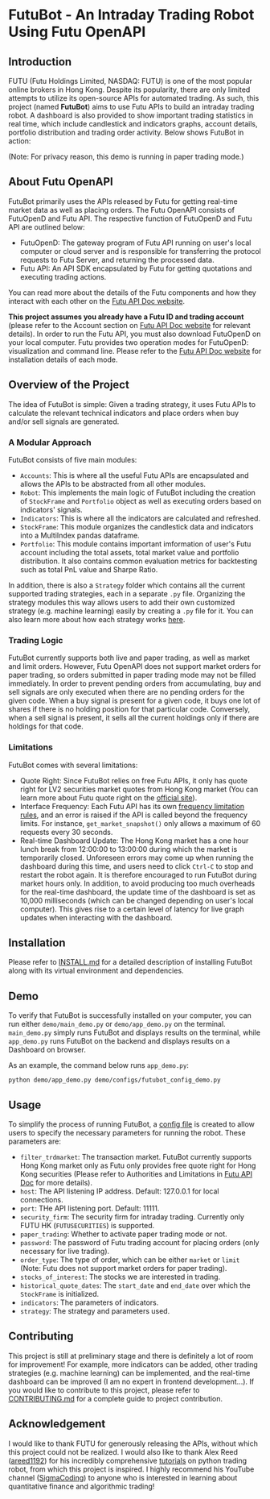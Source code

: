 # FutuBot - An Intraday Trading Robot Using Futu OpenAPI

## Introduction

FUTU (Futu Holdings Limited, NASDAQ: FUTU) is one of the most popular online brokers in Hong Kong. Despite its popularity, there are only limited attempts to utilize its open-source APIs for automated trading. As such, this project (named **FutuBot**) aims to use Futu APIs to build an intraday trading robot. A dashboard is also provided to show important trading statistics in real time, which include candlestick and indicators graphs, account details, portfolio distribution and trading order activity. Below shows FutuBot in action:

(Note: For privacy reason, this demo is running in paper trading mode.)

## About Futu OpenAPI

FutuBot primarily uses the APIs released by Futu for getting real-time market data as well as placing orders. The Futu OpenAPI consists of FutuOpenD and Futu API. The respective function of FutuOpenD and Futu API are outlined below:

- FutuOpenD: The gateway program of Futu API running on user's local computer or cloud server and is responsible for transferring the protocol requests to Futu Server, and returning the processed data.
- Futu API: An API SDK encapsulated by Futu for getting quotations and executing trading actions.

You can read more about the details of the Futu components and how they interact with each other on the [Futu API Doc website](https://openapi.futunn.com/futu-api-doc/en/intro/intro.html).

**This project assumes you already have a Futu ID and trading account** (please refer to the Account section on [Futu API Doc website](https://openapi.futunn.com/futu-api-doc/en/intro/intro.html) for relevant details). In order to run the Futu API, you must also download FutuOpenD on your local computer. Futu provides two operation modes for FutuOpenD: visualization and command line. Please refer to the [Futu API Doc website](https://openapi.futunn.com/futu-api-doc/en/quick/opend-base.html) for installation details of each mode.

## Overview of the Project

The idea of FutuBot is simple: Given a trading strategy, it uses Futu APIs to calculate the relevant technical indicators and place orders when buy and/or sell signals are generated.

### A Modular Approach

FutuBot consists of five main modules:

- `Accounts`: This is where all the useful Futu APIs are encapsulated and allows the APIs to be abstracted from all other modules.
- `Robot`: This implements the main logic of FutuBot including the creation of `StockFrame` and `Portfolio` object as well as executing orders based on indicators' signals.
- `Indicators`: This is where all the indicators are calculated and refreshed.
- `StockFrame`: This module organizes the candlestick data and indicators into a MultiIndex pandas dataframe.
- `Portfolio`: This module contains important imformation of user's Futu account including the total assets, total market value and portfolio distribution. It also contains common evaluation metrics for backtesting such as total PnL value and Sharpe Ratio.

In addition, there is also a `Strategy` folder which contains all the current supported trading strategies, each in a separate `.py` file. Organizing the strategy modules this way allows users to add their own customized strategy (e.g. machine learning) easily by creating a `.py` file for it. You can also learn more about how each strategy works [here](Strategy/README.md).

### Trading Logic

FutuBot currently supports both live and paper trading, as well as market and limit orders. However, Futu OpenAPI does not support market orders for paper trading, so orders submitted in paper trading mode may not be filled immediately. In order to prevent pending orders from accumulating, buy and sell signals are only executed when there are no pending orders for the given code. When a buy signal is present for a given code, it buys one lot of shares if there is no holding position for that particular code. Conversely, when a sell signal is present, it sells all the current holdings only if there are holdings for that code.

### Limitations

FutuBot comes with several limitations:

- Quote Right: Since FutuBot relies on free Futu APIs, it only has quote right for LV2 securities market quotes from Hong Kong market (You can learn more about Futu quote right on the [official site](https://openapi.futunn.com/futu-api-doc/en/intro/authority.html)).
- Interface Frequency: Each Futu API has its own [frequency limitation rules](https://openapi.futunn.com/futu-api-doc/en/intro/authority.html), and an error is raised if the API is called beyond the frequency limits. For instance, `get_market_snapshot()` only allows a maximum of 60 requests every 30 seconds.
- Real-time Dashboard Update: The Hong Kong market has a one hour lunch break from 12:00:00 to 13:00:00 during which the market is temporarily closed. Unforeseen errors may come up when running the dashboard during this time, and users need to click `Ctrl-C` to stop and restart the robot again. It is therefore encouraged to run FutuBot during market hours only. In addition, to avoid producing too much overheads for the real-time dashboard, the update time of the dashboard is set as 10,000 milliseconds (which can be changed depending on user's local computer). This gives rise to a certain level of latency for live graph updates when interacting with the dashboard.

## Installation

Please refer to [INSTALL.md](docs/INSTALL.md) for a detailed description of installing FutuBot along with its virtual environment and dependencies.

## Demo

To verify that FutuBot is successfully installed on your computer, you can run either `demo/main_demo.py` or `demo/app_demo.py` on the terminal. `main_demo.py` simply runs FutuBot and displays results on the terminal, while `app_demo.py` runs FutuBot on the backend and displays results on a Dashboard on browser.

As an example, the command below runs `app_demo.py`:

```shell
python demo/app_demo.py demo/configs/futubot_config_demo.py
```

## Usage

To simplify the process of running FutuBot, a [config file](configs/futubot_config.py) is created to allow users to specify the necessary parameters for running the robot. These parameters are:

- `filter_trdmarket`: The transaction market. FutuBot currently supports Hong Kong market only as Futu only provides free quote right for Hong Kong securities (Please refer to Authorities and Limitations in [Futu API Doc](<>) for more details).
- `host`: The API listening IP address. Default: 127.0.0.1 for local connections.
- `port`: THe API listening port. Default: 11111.
- `security_firm`: The security firm for intraday trading. Currently only FUTU HK (`FUTUSECURITIES`) is supported.
- `paper_trading`: Whether to activate paper trading mode or not.
- `password`: The password of Futu trading account for placing orders (only necessary for live trading).
- `order_type`: The type of order, which can be either `market` or `limit` (Note: Futu does not support market orders for paper trading).
- `stocks_of_interest`: The stocks we are interested in trading.
- `historical_quote_dates`: The `start_date` and `end_date` over which the `StockFrame` is initialized.
- `indicators`: The parameters of indicators.
- `strategy`: The strategy and parameters used.

## Contributing

This project is still at preliminary stage and there is definitely a lot of room for improvement! For example, more indicators can be added, other trading strategies (e.g. machine learning) can be implemented, and the real-time dashboard can be improved (I am no expert in frontend development...). If you would like to contribute to this project, please refer to [CONTRIBUTING.md](docs/CONTRIBUTING.md) for a complete guide to project contribution.

## Acknowledgement

I would like to thank FUTU for generously releasing the APIs, without which this project could not be realized. I would also like to thank Alex Reed ([areed1192](https://github.com/areed1192)) for his incredibly comprehensive [tutorials](https://www.youtube.com/watch?v=QAo0x9fE6ck&list=PLcFcktZ0wnNmdgAdv4-Yl_nzS5LiKnhnn) on python trading robot, from which this project is inspired. I highly recommend his YouTube channel ([SigmaCoding](https://www.youtube.com/c/SigmaCoding)) to anyone who is interested in learning about quantitative finance and algorithmic trading!
